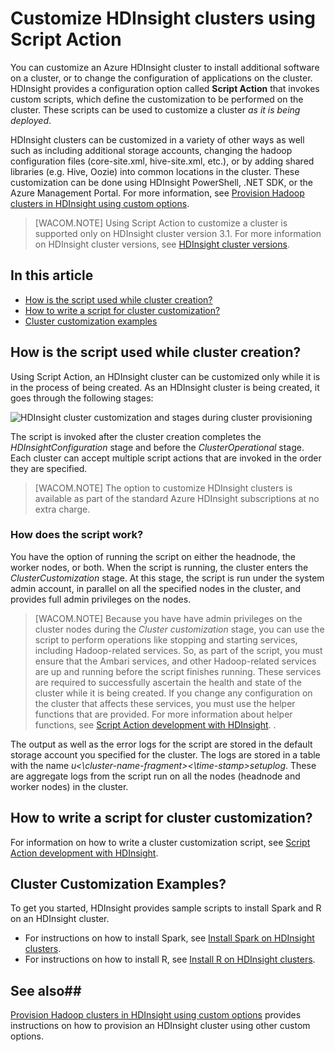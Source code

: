 <properties linkid="customize HDInsight clusters using Script Action" urlDisplayName="Customize HDInsight clusters using Script Action" pageTitle="Customize HDInsight Clusters using Script Action| Azure" metaKeywords="" description="Learn how to customize HDInsight clusters using Script Action." metaCanonical="" services="hdinsight" documentationCenter="" title="Customize HDInsight clusters using Script Action" authors="nitinme" solutions="" manager="paulettm" editor="cgronlun" /> 

<tags ms.service="hdinsight" ms.workload="big-data" ms.tgt_pltfrm="na" ms.devlang="na" ms.topic="article" ms.date="11/14/2014" ms.author="nitinme" />

# Customize HDInsight clusters using Script Action

You can customize an Azure HDInsight cluster to install additional software on a cluster, or to change the configuration of applications on the cluster. HDInsight provides a configuration option called **Script Action** that invokes custom scripts, which define the customization to be performed on the cluster. These scripts can be used to customize a cluster *as it is being deployed*.  

HDInsight clusters can be customized in a variety of other ways as well such as including additional storage accounts, changing the hadoop configuration files (core-site.xml, hive-site.xml, etc.), or by adding shared libraries (e.g. Hive, Oozie) into common locations in the cluster. These customization can be done using HDInsight PowerShell, .NET SDK, or the Azure Management Portal. For more information, see [Provision Hadoop clusters in HDInsight using custom options][hdinsight-provision-cluster].



> [WACOM.NOTE] Using Script Action to customize a cluster is supported only on HDInsight cluster version 3.1. For more information on HDInsight cluster versions, see [HDInsight cluster versions](http://azure.microsoft.com/en-us/documentation/articles/hdinsight-component-versioning/).



## In this article

- [How is the script used while cluster creation?](#lifecycle)
- [How to write a script for cluster customization?](#writescript)
- [Cluster customization examples](#example)


## <a name="lifecycle"></a>How is the script used while cluster creation?

Using Script Action, an HDInsight cluster can be customized only while it is in the process of being created. As an HDInsight cluster is being created, it goes through the following stages:

![HDInsight cluster customization and stages during cluster provisioning][img-hdi-cluster-states] 

The script is invoked after the cluster creation completes the *HDInsightConfiguration* stage and before the *ClusterOperational* stage. Each cluster can accept multiple script actions that are invoked in the order they are specified.

> [WACOM.NOTE] The option to customize HDInsight clusters is available as part of the standard Azure HDInsight subscriptions at no extra charge.

### How does the script work?

You have the option of running the script on either the headnode, the worker nodes, or both. When the script is running, the cluster enters the *ClusterCustomization* stage. At this stage, the script is run under the system admin account, in parallel on all the specified nodes in the cluster, and provides full admin privileges on the nodes. 

> [WACOM.NOTE] Because you have have admin privileges on the cluster nodes during the *Cluster customization* stage, you can use the script to perform operations like stopping and starting services, including Hadoop-related services. So, as part of the script, you must ensure that the Ambari services, and other Hadoop-related services are up and running before the script finishes running. These services are required to successfully ascertain the health and state of the cluster while it is being created. If you change any configuration on the cluster that affects these services, you must use the helper functions that are provided. For more information about helper functions, see [Script Action development with HDInsight][hdinsight-write-script]. .

The output as well as the error logs for the script are stored in the default storage account you specified for the cluster. The logs are stored in a table with the name *u<\cluster-name-fragment><\time-stamp>setuplog*. These are aggregate logs from the script run on all the nodes (headnode and worker nodes) in the cluster.

## <a name="writescript"></a>How to write a script for cluster customization?

For information on how to write a cluster customization script, see [Script Action development with HDInsight][hdinsight-write-script]. 

## <a name="example"></a>Cluster Customization Examples?

To get you started, HDInsight provides sample scripts to install Spark and R on an HDInsight cluster.

- For instructions on how to install Spark, see [Install Spark on HDInsight clusters][hdinsight-install-spark].
- For instructions on how to install R, see [Install R on HDInsight clusters][hdinsight-install-r].


## See also##
[Provision Hadoop clusters in HDInsight using custom options][hdinsight-provision-cluster] provides instructions on how to provision an HDInsight cluster using other custom options.

[hdinsight-install-spark]: ../hdinsight-hadoop-spark-install/
[hdinsight-install-r]: ../hdinsight-hadoop-r-scripts/
[hdinsight-write-script]: ../hdinsight-hadoop-script-actions/
[hdinsight-provision-cluster]: ../hdinsight-provision-clusters/

[img-hdi-cluster-states]: ./media/hdinsight-hadoop-customize-cluster/HDI-Cluster-state.png "Stages during cluster provisioning"